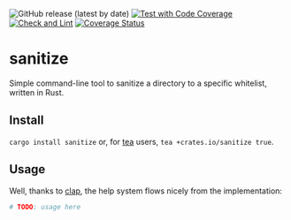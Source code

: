 ![GitHub release (latest by date)](https://img.shields.io/github/v/release/jhheider/sanitize)
[![Test with Code Coverage](https://github.com/jhheider/sanitize/actions/workflows/test.yml/badge.svg)](https://github.com/jhheider/sanitize/actions/workflows/test.yml)
[![Check and Lint](https://github.com/jhheider/sanitize/actions/workflows/check-and-lint.yaml/badge.svg)](https://github.com/jhheider/sanitize/actions/workflows/check-and-lint.yaml)
[![Coverage Status](https://coveralls.io/repos/github/jhheider/sanitize/badge.svg?branch=main)](https://coveralls.io/github/jhheider/sanitize?branch=main)

# sanitize

Simple command-line tool to sanitize a directory to a specific whitelist,
written in Rust.

## Install

`cargo install sanitize` or, for [tea](https://tea.xyz) users,
`tea +crates.io/sanitize true`.

## Usage

Well, thanks to [clap](https://github.com/clap-rs/clap), the help system flows
nicely from the implementation:

```sh
# TODO: usage here
```

